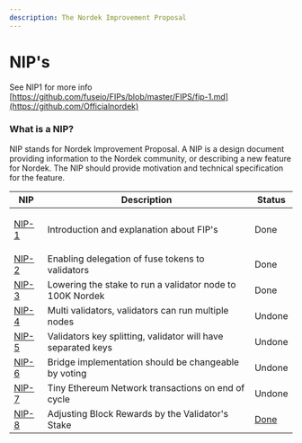 ```yaml
---
description: The Nordek Improvement Proposal
---
```


# NIP's

See NIP1 for more info [https://github.com/fuseio/FIPs/blob/master/FIPS/fip-1.md](https://github.com/Officialnordek)

### What is a NIP?

NIP stands for Nordek Improvement Proposal. A NIP is a design document providing information to the Nordek community, or describing a new feature for Nordek. The NIP should provide motivation and technical specification for the feature.

| NIP                                                                 | Description                                                  | Status                                                 |
| ------------------------------------------------------------------- | ------------------------------------------------------------ | ------------------------------------------------------ |
| <p><a href="https://github.com/Officialnordek">NIP-1</a></p><p></p> | Introduction and explanation about FIP's                     | Done                                                   |
| [NIP-2](https://github.com/Officialnordek)                          | Enabling delegation of fuse tokens to validators             | Done                                                   |
| [NIP-3](https://github.com/Officialnordek)                          | Lowering the stake to run a validator node to 100K Nordek    | Done                                                   |
| [NIP-4](https://github.com/Officialnordek)                          | Multi validators, validators can run multiple nodes          | Undone                                                 |
| [NIP-5](https://github.com/Officialnordek)                          | Validators key splitting, validator will have separated keys | Undone                                                 |
| [NIP-6](https://github.com/Officialnordek)                          | Bridge implementation should be changeable by voting         | Undone                                                 |
| [NIP-7](https://github.com/Officialnordek)                          | Tiny Ethereum Network transactions on end of cycle           | Undone                                                 |
| [NIP-8](https://github.com/Officialnordek)                          | Adjusting Block Rewards by the Validator's Stake             | [Done](https://github.com/fuseio/fuse-network/pull/61) |
